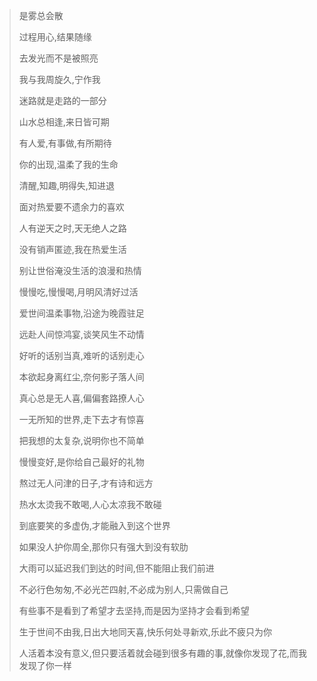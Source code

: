 > 是雾总会散
>
> 过程用心,结果随缘
>
> 去发光而不是被照亮
> 
> 我与我周旋久,宁作我
>
> 迷路就是走路的一部分
> 
> 山水总相逢,来日皆可期
> 
> 有人爱,有事做,有所期待
> 
> 你的出现,温柔了我的生命
> 
> 清醒,知趣,明得失,知进退
> 
> 面对热爱要不遗余力的喜欢
> 
> 人有逆天之时,天无绝人之路
> 
> 没有销声匿迹,我在热爱生活
>
> 别让世俗淹没生活的浪漫和热情 
> 
> 慢慢吃,慢慢喝,月明风清好过活 
> 
> 爱世间温柔事物,沿途为晚霞驻足
> 
> 远赴人间惊鸿宴,谈笑风生不动情
> 
> 好听的话别当真,难听的话别走心
>
> 本欲起身离红尘,奈何影子落人间
>
> 真心总是无人喜,偏偏套路撩人心
>
> 一无所知的世界,走下去才有惊喜
>
> 把我想的太复杂,说明你也不简单
> 
> 慢慢变好,是你给自己最好的礼物
>
> 熬过无人问津的日子,才有诗和远方
>
> 热水太烫我不敢喝,人心太凉我不敢碰
>
> 到底要笑的多虚伪,才能融入到这个世界
>
> 如果没人护你周全,那你只有强大到没有软肋
>
> 大雨可以延迟我们到达的时间,但不能阻止我们前进
> 
> 不必行色匆匆,不必光芒四射,不必成为别人,只需做自己
> 
> 有些事不是看到了希望才去坚持,而是因为坚持才会看到希望
> 
> 生于世间不由我,日出大地同天喜,快乐何处寻新欢,乐此不疲只为你
> 
> 人活着本没有意义,但只要活着就会碰到很多有趣的事,就像你发现了花,而我发现了你一样